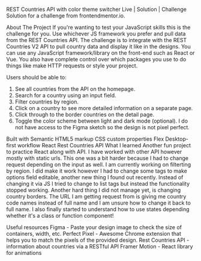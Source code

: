REST Countries API with color theme switcher
Live | Solution | Challenge
Solution for a challenge from frontendmentor.io.



About The Project
If you're wanting to test your JavaScript skills this is the challenge for you. Use whichever JS framework you prefer and pull data from the REST Countries API. The challenge is to integrate with the REST Countries V2 API to pull country data and display it like in the designs. You can use any JavaScript framework/library on the front-end such as React or Vue. You also have complete control over which packages you use to do things like make HTTP requests or style your project.

Users should be able to:
1. See all countries from the API on the homepage.
2. Search for a country using an input field.
3. Filter countries by region.
4. Click on a country to see more detailed information on a separate page.
5. Click through to the border countries on the detail page.
6. Toggle the color scheme between light and dark mode (optional).
I do not have access to the Figma sketch so the design is not pixel perfect.

Built with
Semantic HTML5 markup
CSS custom properties
Flex
Desktop-first workflow
React
Rest Countries API
What I learned
Another fun project to practice React along with API. I have worked with other API however mostly with static urls. This one was a bit harder because I had to change request depending on the input as well. I am currently working on filterting by region. I did make it work however I had to change some tags to make options field editable, another new thing I found out recently. Instead of changing it via JS I tried to change to list tags but instead the functionality stopped working. Another hard thing I did not manage yet, is changing country borders. The URL I am getting request from is giving me country code names instead of full name and I am unsure how to change it back to full name. I also finally started to understand how to use states depending whether it's a class or function component!

Useful resources
Figma - Paste your design image to check the size of containers, width, etc.
Perfect Pixel - Awesome Chrome extension that helps you to match the pixels of the provided design.
Rest Countries API - information about countries via a RESTful API
Framer Motion - React library for animations
